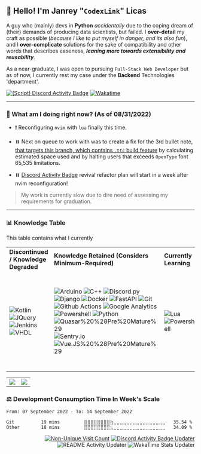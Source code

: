 ## 👋 Hello! I'm Janrey "`CodexLink`" Licas

A guy who (mainly) devs in **Python** _accidentally_ due to the coping dream of (their) demands of producing data scientists, but failed. I **over-detail** my craft as possible (_because I like to put myself in danger, and its also fun_), and I **over-complicate** solutions for the sake of compatibility and other words that describes easeness, ***leaning more towards extensibility and reusability***.

As a near-graduate, I was open to pursuing `Full-Stack Web Developer` but as of now, I currently rest my case under the **Backend** Technologies 'department'.

[![(Script) Discord Activity Badge](https://badgen.net/badge/Currently%20Playing/Neovim%2C%20At%20Line%201%20out%20of%2023%2C%201%20hours%2012%20minutes%20elapsed.?color=61d800&labelColor=df1473&icon=discord)](https://github.com/CodexLink/CodexLink)
[![Wakatime](https://wakatime.com/badge/user/b3774db8-dd9f-4205-a646-ef6d27645187.svg)](https://wakatime.com/@b3774db8-dd9f-4205-a646-ef6d27645187)

<hr />

### :thinking: What am I doing right now? (As of 08/31/2022)

* :heavy_exclamation_mark: Reconfiguring `nvim` with `lua` finally this time.

* :pause_button: Next on queue to work with was to create a fix for the 3rd bullet note, [that targets this branch, which contains `.ttc` build feature](https://github.com/ryanoasis/nerd-fonts/tree/feature/process-ttc) by calculating estimated space used and by halting users that exceeds `OpenType` font 65,535 limitations.

* :pause_button: [Discord Activity Badge](https://github.com/CodexLink/discord-activity-badge) revival refactor plan will start in a week after nvim reconfiguration!

> My work is currently slow due to dire need of assessing my requirements for graduation.

<hr />

### :bar_chart: Knowledge Table

This table contains what I currently 

<div class="center">
<table>
  <tr>
    <td>
      <b>Discontinued / Knowledge Degraded</b>
    </td>
    <td>
      <b>Knowledge Retained (Considers Minimum-Required)</b>
    </td>
    <td>
      <b>Currently Learning</b>
    </td>
    <td>
      <b>To Be Planned / On-Halt</b>
    </td>
  </tr>
  <tr>
    <td>
      <img alt="Kotlin" src="https://img.shields.io/badge/-Kotlin%20%28Pre%20Mature%29-7F52FF?style=flat&logo=kotlin&logoColor=white"/>
      <img alt="JQuery" src="https://img.shields.io/badge/-JQuery-0769AD?style=flat&logo=jquery&logoColor=white"/>
      <img alt="Jenkins" src="https://img.shields.io/badge/-Jenkins%20%28Pre%20Mature%29-D24939?style=flat&logo=jenkins&logoColor=white"/>
      <img alt="VHDL" src="https://img.shields.io/badge/-VHDL-46A2F1?style=flat&logoColor=white"/>
    </td>
    <td>
        <img alt="Arduino" src="https://img.shields.io/badge/-Arduino-00979D?style=flat&logo=arduino&logoColor=white"/>
        <img alt="C++" src="https://img.shields.io/badge/-C%2B%2B-00599C?style=flat-&logo=c%2B%2B&logoColor=white"/>
        <img alt="Discord.py" src="https://img.shields.io/badge/-Discord.py-7289DA?style=flat&logo=discord&logoColor=white"/>
        <img alt="Django" src="https://img.shields.io/badge/-Django-092E20?style=flat&logo=django&logoColor=white"/>
        <img alt="Docker" src="https://img.shields.io/badge/-Docker-46A2F1?style=flat&logo=docker&logoColor=white"/>
        <img alt="FastAPI" src="https://img.shields.io/badge/FastAPI-009688?logo=fastapi&logoColor=white&style=flat"/>
        <img alt="Git" src="https://img.shields.io/badge/-Git-F05032?style=flat&logo=git&logoColor=white"/>
        <img alt="Github Actions" src="https://img.shields.io/badge/-Github Actions-2088FF?style=flat&logo=git&logoColor=white"/>
        <img alt="Google Analytics" src="https://img.shields.io/badge/-Google Analytics-E37400?style=flat&logo=google-analytics&logoColor=white"/>
        <img alt="Powershell" src="https://img.shields.io/badge/Powershell-5391FE?logo=powershell&logoColor=white&style=flat"/>
        <img alt="Python" src="https://img.shields.io/badge/-Python-33776AB?style=flat&logo=python&logoColor=white"/>
        <img alt="Quasar%20%28Pre%20Mature%29" src="https://img.shields.io/badge/Quasar-1976E2?logo=quasar&logoColor=white&style=flat"/>
        <img alt="Sentry.io" src="https://img.shields.io/badge/-Sentry.io-362D59?style=flat&logo=sentry&logoColor=white"/>
        <img alt="Vue.JS%20%28Pre%20Mature%29" src="https://img.shields.io/badge/Vue.JS-4FC08D?logo=vue.js&logoColor=white&style=flat"/>
    </td>
    <td>
        <img alt="Lua" src="https://img.shields.io/badge/Lua-2C2D72?logo=lua&logoColor=white&style=flat"/>
        <img alt="Powershell" src="https://img.shields.io/badge/Powershell-5391FE?logo=powershell&logoColor=white&style=flat"/>
    </td>
    <td>
        <img alt="C++ (Modern)" src="https://img.shields.io/badge/-Modern%20C%2B%2B-00599C?style=flat-&logo=c%2B%2B&logoColor=white"/>
        <img alt="Firebase" src="https://img.shields.io/badge/Firebase-FFCA28?logo=firebase&logoColor=black&style=flat"/>
        <img alt="Flutter" src="https://img.shields.io/badge/Flutter-02569B?logo=flutter&logoColor=white&style=flat"/>
        <img alt="MUI" src="https://img.shields.io/badge/MUI-007FFF?logo=mui&logoColor=white&style=flat"/>
        <img alt="Node.JS" src="https://img.shields.io/badge/-Node.JS-43853D?style=flat&logo=Node.JS&logoColor=white"/>
        <img alt="GraphQL" src="https://img.shields.io/badge/-GraphQL-E10098?style=flat&logo=graphql&logoColor=white"/>
        <img alt="Kubernetes" src="https://img.shields.io/badge/-Kubernetes-32CCE5?style=flat&logo=kubernetes&logoColor=white"/>
        <img alt="React" src="https://img.shields.io/badge/React-45B8D8?logo=react&logoColor=white&style=flat"/>
        <img alt="Rust" src="https://img.shields.io/badge/-Rust-000000?style=flat&logo=rust&logoColor=white"/>
        <img alt="TypeScript" src="https://img.shields.io/badge/TypeScript-3178C6?logo=typescript&logoColor=white&style=flat"/>
    </td>
  </tr>
</table>
</div>

<table>
  <tr>
    <td>
        <img src="https://github-readme-stats.vercel.app/api/top-langs/?username=CodexLink&layout=compact&card_width=350"/>
    </td>
    <td>
        <img src="https://github-readme-stats.vercel.app/api?username=CodexLink&show_icons=true&theme=radical&include_all_commits=true&count_private=true&line_height=21" />
    </td>
  </tr>
</table>

### :balance_scale: Development Consumption Time In Week's Scale

<!--START_SECTION:waka-->

```text
From: 07 September 2022 - To: 14 September 2022

Git          19 mins         ⣿⣿⣿⣿⣿⣿⣿⣿⣷⣀⣀⣀⣀⣀⣀⣀⣀⣀⣀⣀⣀⣀⣀⣀⣀   35.54 %
Other        18 mins         ⣿⣿⣿⣿⣿⣿⣿⣿⣦⣀⣀⣀⣀⣀⣀⣀⣀⣀⣀⣀⣀⣀⣀⣀⣀   34.09 %
```

<!--END_SECTION:waka-->

<div align="right">

[![Non-Unique Visit Count](https://komarev.com/ghpvc/?username=CodexLink&label=Visitor%20Profile%20Count&color=blueviolet)](https://github.com/antonkomarev/github-profile-views-counter)
[![Discord Activity Badge Updater](https://github.com/CodexLink/CodexLink/actions/workflows/DiscordBadge.yml/badge.svg?branch=master)](https://github.com/CodexLink/CodexLink/actions/workflows/DiscordBadge.yml)
![README Activity Updater](https://github.com/CodexLink/CodexLink/workflows/README%20Activity%20Updater/badge.svg)
![WakaTime Stats Updater](https://github.com/CodexLink/CodexLink/workflows/WakaTime%20Stats%20Updater/badge.svg)

</div>
